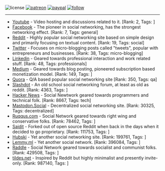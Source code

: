 ![license](https://img.shields.io/github/license/prahladyeri/siterank-stats.svg)
[![patreon](https://img.shields.io/badge/Patreon-brown.svg?logo=patreon)](https://www.patreon.com/prahladyeri)
[![paypal](https://img.shields.io/badge/PayPal-blue.svg?logo=paypal)](https://www.paypal.com/cgi-bin/webscr?cmd=_s-xclick&hosted_button_id=JM8FUXNFUK6EU)
[![follow](https://img.shields.io/twitter/follow/prahladyeri.svg?style=social)](https://twitter.com/prahladyeri)

---
- [Youtube](https://www.youtube.com/) - Video hosting and discussions related to it. [Rank: 2, Tags: ]
- [Facebook](https://www.facebook.com/) - The pioneer in social networking, has the strongest networking effect. [Rank: 7, Tags: general]
- [Reddit](https://www.reddit.com) - Highly popular social networking site based on simple design and primarily focusing on textual content. [Rank: 19, Tags: social]
- [Twitter](https://twitter.com/) - Focuses on micro-blogging posts called "tweets", popular with entrepreneurs and businesses. [Rank: 38, Tags: micro-blogging]
- [Linkedin](https://www.linkedin.com/) - Geared towards professional interaction and work related stuff. [Rank: 48, Tags: professionals]
- [Medium](https://medium.com/) - Geared towards blog posting, pioneered subscription based monetization model. [Rank: 149, Tags: ]
- [Quora](https://www.quora.com/) - Q/A based popular social networking site [Rank: 350, Tags: qa]
- [Slashdot](https://slashdot.org/) - An old school social networking forum, at least as old as reddit. [Rank: 4363, Tags: ]
- [Hacker News](https://news.ycombinator.com) - Social Newtwork geared towards programmers and technical folk. [Rank: 8667, Tags: tech]
- [Mastodon.Social](https://mastodon.social/) - Decentralized social networking site. [Rank: 30325, Tags: decentralized]
- [Ruqqus.com](https://ruqqus.com/) - Social Network geared towards right wing and conservative folks. [Rank: 78462, Tags: ]
- [Saidit](https://saidit.net/) - Forked out of open source Reddit when back in the days when it decided to go proprietary. [Rank: 111753, Tags: ]
- [Hubski](https://hubski.com/) - Yet another social networking site. [Rank: 199761, Tags: ]
- [Lemmy.ml](https://lemmy.ml/) - Yet another social network. [Rank: 396084, Tags: ]
- [Raddle](https://raddle.me/) - Social Network geared towards socialist and communist folks. [Rank: 429508, Tags: ]
- [tildes.net](https://tildes.net/) - Inspired by Reddit but highly minimalist and presently invite-only. [Rank: 987140, Tags: ]

